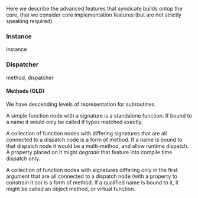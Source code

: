 Here we describe the advanced features that syndicate builds ontop the core, that we consider core implementation features (but are not strictly speaking required).

### Instance

instance

### Dispatcher

method, dispatcher

#### Methods (OLD)

We have descending levels of representation for subroutines.

A simple function node with a signature is a standalone function. If bound to a name it would only be called if types matched exactly.

A collection of function nodes with differing signatures that are all connected to a dispatch node is a form of method. If a name is bound to that dispatch node it would be a multi-method, and allow runtime dispatch. A property placed on it might *degrade* that feature into compile time dispatch only.

A collection of function nodes with signatures differing only in the first argument that are all connected to a dispatch node (with a property to constrain it so) is a form of method. If a qualified name is bound to it, it might be called an object method, or virtual function.
